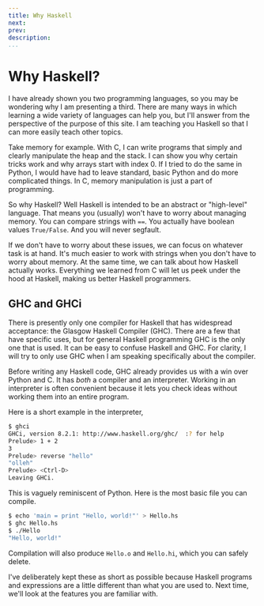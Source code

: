 ```yaml
---
title: Why Haskell
next:
prev:
description:
...
```


# Why Haskell?

I have already shown you two programming languages, so you may be wondering why
I am presenting a third. There are many ways in which learning a wide variety of
languages can help you, but I'll answer from the perspective of the purpose of
this site. I am teaching you Haskell so that I can more easily teach other topics.

Take memory for example. With C, I can write programs that simply and clearly
manipulate the heap and the stack. I can show you why certain tricks work and
why arrays start with index 0. If I tried to do the same in Python, I would have
had to leave standard, basic Python and do more complicated things. In C, memory
manipulation is just a part of programming.

So why Haskell? Well Haskell is intended to be an abstract or "high-level"
language. That means you (usually) won't have to worry about managing memory.
You can compare strings with `==`. You actually have boolean values
`True/False`. And you will never segfault.

If we don't have to worry about these issues, we can focus on whatever task is
at hand. It's much easier to work with strings when you don't have to worry
about memory. At the same time, we can talk about how Haskell actually works.
Everything we learned from C will let us peek under the hood at Haskell, making
us better Haskell programmers.

## GHC and GHCi

There is presently only one compiler for Haskell that has widespread acceptance:
the Glasgow Haskell Compiler (GHC). There are a few that have specific uses, but
for general Haskell programming GHC is the only one that is used. It can be easy
to confuse Haskell and GHC. For clarity, I will try to only use GHC when I am
speaking specifically about the compiler.

Before writing any Haskell code, GHC already provides us with a win over Python
and C. It has *both* a compiler and an interpreter. Working in an interpreter is
often convenient because it lets you check ideas without working them into an
entire program.

Here is a short example in the interpreter,

```bash
$ ghci
GHCi, version 8.2.1: http://www.haskell.org/ghc/  :? for help
Prelude> 1 + 2
3
Prelude> reverse "hello"
"olleh"
Prelude> <Ctrl-D>
Leaving GHCi.
```

This is vaguely reminiscent of Python. Here is the most basic file you can
compile.

```bash
$ echo 'main = print "Hello, world!"' > Hello.hs
$ ghc Hello.hs
$ ./Hello
"Hello, world!"
```

Compilation will also produce `Hello.o` and `Hello.hi`, which you can safely
delete.

I've deliberately kept these as short as possible because Haskell programs and
expressions are a little different than what you are used to. Next time, we'll
look at the features you are familiar with.
